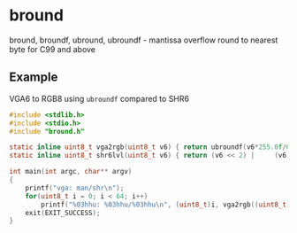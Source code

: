 # bround
bround, broundf, ubround, ubroundf - mantissa overflow round to nearest byte for C99 and above

## Example

VGA6 to RGB8 using `ubroundf` compared to SHR6

```c
#include <stdlib.h>
#include <stdio.h>
#include "bround.h"

static inline uint8_t vga2rgb(uint8_t v6) { return ubroundf(v6*255.0f/63.0f); }
static inline uint8_t shr6lvl(uint8_t v6) { return (v6 << 2) |     (v6 >> 6); }

int main(int argc, char** argv)
{
	printf("vga: man/shr\n");
	for(uint8_t i = 0; i < 64; i++)
		printf("%03hhu: %03hhu/%03hhu\n", (uint8_t)i, vga2rgb((uint8_t)i), shr6lvl((uint8_t)i));
	exit(EXIT_SUCCESS);
}
```

